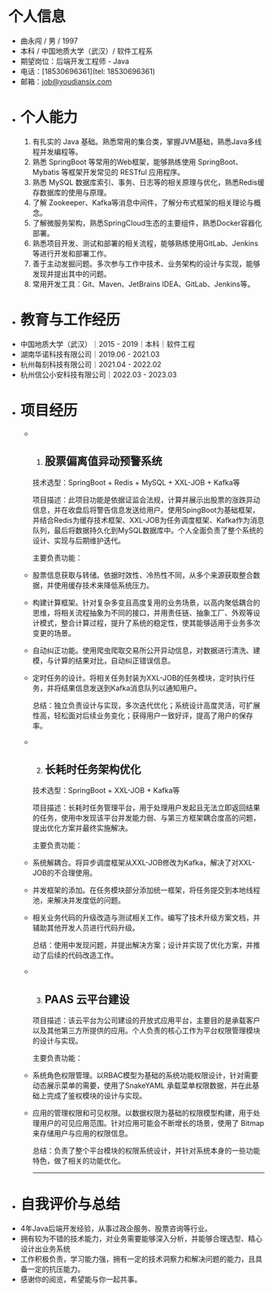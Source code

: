 # 个人信息
- 曲永闯 / 男 / 1997
- 本科 / 中国地质大学（武汉）/ 软件工程系
- 期望岗位：后端开发工程师 - Java
- 电话：[18530696361](tel: 18530696361)
- 邮箱：[job@youdiansix.com](job@youdiansix.com)
- # 个人能力
  1. 有扎实的 Java 基础。熟悉常用的集合类，掌握JVM基础，熟悉Java多线程并发编程等。
  2. 熟悉 SpringBoot 等常用的Web框架，能够熟练使用 SpringBoot、Mybatis 等框架开发常见的 RESTful 应用程序。
  3. 熟悉 MySQL 数据库索引、事务、日志等的相关原理与优化，熟悉Redis缓存数据库的使用与原理。
  4. 了解 Zookeeper、Kafka等消息中间件，了解分布式框架的相关理论与概念。
  5. 了解微服务架构，熟悉SpringCloud生态的主要组件，熟悉Docker容器化部署。
  6. 熟悉项目开发、测试和部署的相关流程，能够熟练使用GitLab、Jenkins等进行开发和部署工作。
  7. 善于主动发掘问题。多次参与工作中技术、业务架构的设计与实现，能够发现并提出其中的问题。
  8. 常用开发工具：Git、Maven、JetBrains IDEA、GitLab、Jenkins等。
- # 教育与工作经历
- 中国地质大学（武汉）｜2015 - 2019｜本科｜软件工程
- 湖南华诺科技有限公司｜2019.06 - 2021.03
- 杭州每刻科技有限公司｜2021.04 - 2022.02
- 杭州信公小安科技有限公司｜2022.03 - 2023.03
- # 项目经历
	- 1. ## 股票偏离值异动预警系统
	  
	  技术选型：SpringBoot + Redis + MySQL + XXL-JOB + Kafka等
	  
	  项目描述：此项目功能是依据证监会法规，计算并展示出股票的涨跌异动信息，并在收盘后将警告信息发送给用户。使用SpingBoot为基础框架，并结合Redis为缓存技术框架、XXL-JOB为任务调度框架、Kafka作为消息队列，最后将数据持久化到MySQL数据库中。个人全面负责了整个系统的设计、实现与后期维护迭代。
	  
	  主要负责功能：
	- 股票信息获取与转储。依据时效性、冷热性不同，从多个来源获取整合数据，并使用缓存技术来降低系统压力。
	- 构建计算框架。针对复杂多变且高度复用的业务场景，以高内聚低耦合的思维，将相关流程抽象为不同的接口，并用责任链、抽象工厂、外观等设计模式，整合计算过程，提升了系统的稳定性，使其能够适用于业务多次变更的场景。
	- 自动纠正功能。使用爬虫爬取交易所公开异动信息，对数据进行清洗、建模，与计算的结果对比，自动纠正错误信息。
	- 定时任务的设计。将相关任务封装为XXL-JOB的任务模块，定时执行任务，并将结果信息发送到Kafka消息队列以通知用户。
	  
	  总结：独立负责设计与实现，多次迭代优化；系统设计高度灵活，可扩展性高，轻松面对后续业务变化；获得用户一致好评，提高了用户的保存率。
	- 2. ## 长耗时任务架构优化
	  
	  技术选型：SpringBoot + XXL-JOB + Kafka等
	  
	  项目描述：长耗时任务管理平台，用于处理用户发起且无法立即返回结果的任务，使用中发现该平台并发能力弱、与第三方框架耦合度高的问题，提出优化方案并最终实施解决。
	  
	  主要负责功能：
	- 系统解耦合。将异步调度框架从XXL-JOB修改为Kafka，解决了对XXL-JOB的不合理使用。
	- 并发框架的添加。在任务模块部分添加统一框架，将任务提交到本地线程池，来解决并发度低的问题。
	- 相关业务代码的升级改造与测试相关工作。编写了技术升级方案文档，并辅助其他开发人员进行代码升级。
	  
	  总结：使用中发现问题，并提出解决方案；设计并实现了优化方案，并推动了后续的代码改造工作。
	- 3. ## PAAS 云平台建设
	  
	  项目描述：该云平台为公司建设的开放式应用平台，主要目的是承载客户以及其他第三方所提供的应用。个人负责的核心工作为平台权限管理模块的设计与实现。
	  
	  主要负责功能：
	- 系统角色权限管理。以RBAC模型为基础的系统功能权限设计，针对需要动态展示菜单的需要，使用了SnakeYAML 承载菜单权限数据，并在此基础上完成了鉴权模块的设计与实现。
	- 应用的管理权限和可见权限。以数据权限为基础的权限模型构建，用于处理用户的可见应用范围。针对应用可能会不断增长的场景，使用了 Bitmap 来存储用户与应用的权限信息。
	  
	  总结：负责了整个平台模块的权限系统设计，并针对系统本身的一些功能特色，做了相关的功能优化。
	  
	  ---
- # 自我评价与总结
- 4年Java后端开发经验，从事过政企服务、股票咨询等行业。
- 拥有较为不错的技术能力，对业务需要能够深入分析，并能够合理选型、精心设计出业务系统
- 工作积极负责，学习能力强，拥有一定的技术洞察力和解决问题的能力，且具备一定的抗压能力。
- 感谢你的阅览，希望能与你一起共事。